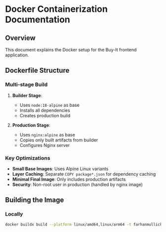 # Docker Containerization Documentation

## Overview
This document explains the Docker setup for the Buy-It frontend application.

## Dockerfile Structure

### Multi-stage Build
1. **Builder Stage**:
   - Uses `node:18-alpine` as base
   - Installs all dependencies
   - Creates production build

2. **Production Stage**:
   - Uses `nginx:alpine` as base
   - Copies only built artifacts from builder
   - Configures Nginx server

### Key Optimizations
- **Small Base Images**: Uses Alpine Linux variants
- **Layer Caching**: Separate `COPY package*.json` for dependency caching
- **Minimal Final Image**: Only includes production artifacts
- **Security**: Non-root user in production (handled by nginx image)


## Building the Image

### Locally
```bash
docker buildx build --platform linux/amd64,linux/arm64 -t farhanmullick/buy-it-frontend:latest .
```
